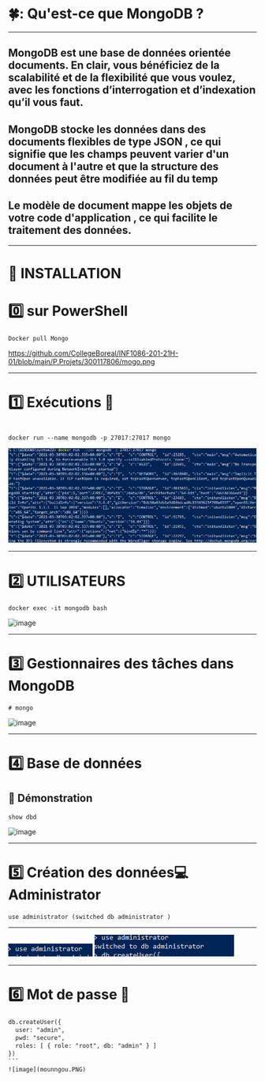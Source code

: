 
# 🍀: Qu'est-ce que MongoDB ?
--------------
## MongoDB est une base de données orientée documents. En clair, vous bénéficiez de la scalabilité et de la flexibilité que vous voulez, avec les fonctions d’interrogation et d’indexation qu’il vous faut.
## MongoDB stocke les données dans des documents flexibles de type JSON , ce qui signifie que les champs peuvent varier d'un document à l'autre et que la structure des données peut être modifiée au fil du temp
## Le modèle de document mappe les objets de votre code d'application , ce qui facilite le traitement des données.
-----------

# :tiger: INSTALLATION 
# :zero: sur PowerShell 
```
Docker pull Mongo
```

https://github.com/CollegeBoreal/INF1086-201-21H-01/blob/main/P.Projets/300117806/mogo.png

------

# :one: Exécutions :car: 

```

docker run --name mongodb -p 27017:27017 mongo

```
![image](Mongoos.PNG)

--------------
# :two: UTILISATEURS 

```
docker exec -it mongodb bash
````
![image](Mongooos.PNG)

-----------

# :three: Gestionnaires des tâches dans MongoDB

```
# mongo
````
![image](mongou.PNG)

----

# :four: Base de données 
## :cake: Démonstration 
```
show dbd
```
![image](mongoou.PNG)

------
# :five: Création des données:computer: Administrator

```
use administrator (switched db administrator )
````
--------

![image](mongouu.PNG)
![image](moongo.PNG)

------
# :six: Mot de passe :door:
````
db.createUser({
  user: "admin", 
  pwd: "secure", 
  roles: [ { role: "root", db: "admin" } ]
})
```
![image](mounngou.PNG)



